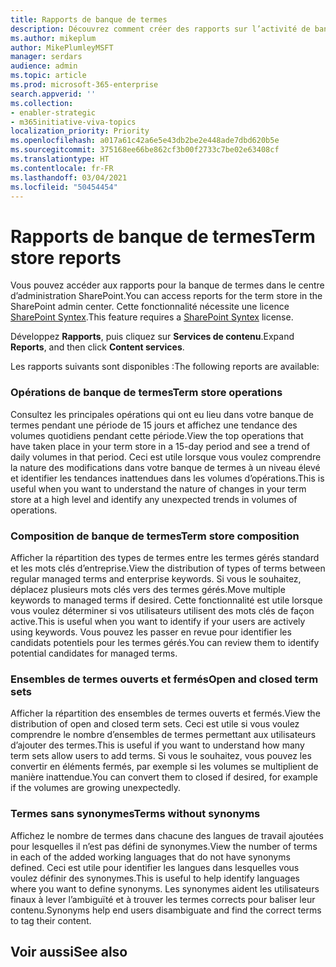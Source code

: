 ```yaml
---
title: Rapports de banque de termes
description: Découvrez comment créer des rapports sur l’activité de banque de termes
ms.author: mikeplum
author: MikePlumleyMSFT
manager: serdars
audience: admin
ms.topic: article
ms.prod: microsoft-365-enterprise
search.appverid: ''
ms.collection:
- enabler-strategic
- m365initiative-viva-topics
localization_priority: Priority
ms.openlocfilehash: a017a61c42a6e5e43db2be2e448ade7dbd620b5e
ms.sourcegitcommit: 375168ee66be862cf3b00f2733c7be02e63408cf
ms.translationtype: HT
ms.contentlocale: fr-FR
ms.lasthandoff: 03/04/2021
ms.locfileid: "50454454"
---
```

# <a name="term-store-reports"></a><span data-ttu-id="44a06-103">Rapports de banque de termes</span><span class="sxs-lookup"><span data-stu-id="44a06-103">Term store reports</span></span>

<span data-ttu-id="44a06-104">Vous pouvez accéder aux rapports pour la banque de termes dans le centre d’administration SharePoint.</span><span class="sxs-lookup"><span data-stu-id="44a06-104">You can access reports for the term store in the SharePoint admin center.</span></span> <span data-ttu-id="44a06-105">Cette fonctionnalité nécessite une licence [SharePoint Syntex](index.md).</span><span class="sxs-lookup"><span data-stu-id="44a06-105">This feature requires a [SharePoint Syntex](index.md) license.</span></span>

<span data-ttu-id="44a06-106">Développez **Rapports**, puis cliquez sur **Services de contenu**.</span><span class="sxs-lookup"><span data-stu-id="44a06-106">Expand **Reports**, and then click **Content services**.</span></span>

<span data-ttu-id="44a06-107">Les rapports suivants sont disponibles :</span><span class="sxs-lookup"><span data-stu-id="44a06-107">The following reports are available:</span></span>

### <a name="term-store-operations"></a><span data-ttu-id="44a06-108">Opérations de banque de termes</span><span class="sxs-lookup"><span data-stu-id="44a06-108">Term store operations</span></span>

<span data-ttu-id="44a06-109">Consultez les principales opérations qui ont eu lieu dans votre banque de termes pendant une période de 15 jours et affichez une tendance des volumes quotidiens pendant cette période.</span><span class="sxs-lookup"><span data-stu-id="44a06-109">View the top operations that have taken place in your term store in a 15-day period and see a trend of daily volumes in that period.</span></span> <span data-ttu-id="44a06-110">Ceci est utile lorsque vous voulez comprendre la nature des modifications dans votre banque de termes à un niveau élevé et identifier les tendances inattendues dans les volumes d’opérations.</span><span class="sxs-lookup"><span data-stu-id="44a06-110">This is useful when you want to understand the nature of changes in your term store at a high level and identify any unexpected trends in volumes of operations.</span></span> 

### <a name="term-store-composition"></a><span data-ttu-id="44a06-111">Composition de banque de termes</span><span class="sxs-lookup"><span data-stu-id="44a06-111">Term store composition</span></span>

<span data-ttu-id="44a06-112">Afficher la répartition des types de termes entre les termes gérés standard et les mots clés d’entreprise.</span><span class="sxs-lookup"><span data-stu-id="44a06-112">View the distribution of types of terms between regular managed terms and enterprise keywords.</span></span> <span data-ttu-id="44a06-113">Si vous le souhaitez, déplacez plusieurs mots clés vers des termes gérés.</span><span class="sxs-lookup"><span data-stu-id="44a06-113">Move multiple keywords to managed terms if desired.</span></span> <span data-ttu-id="44a06-114">Cette fonctionnalité est utile lorsque vous voulez déterminer si vos utilisateurs utilisent des mots clés de façon active.</span><span class="sxs-lookup"><span data-stu-id="44a06-114">This is useful when you want to identify if your users are actively using keywords.</span></span> <span data-ttu-id="44a06-115">Vous pouvez les passer en revue pour identifier les candidats potentiels pour les termes gérés.</span><span class="sxs-lookup"><span data-stu-id="44a06-115">You can review them to identify potential candidates for managed terms.</span></span>

### <a name="open-and-closed-term-sets"></a><span data-ttu-id="44a06-116">Ensembles de termes ouverts et fermés</span><span class="sxs-lookup"><span data-stu-id="44a06-116">Open and closed term sets</span></span>

<span data-ttu-id="44a06-117">Afficher la répartition des ensembles de termes ouverts et fermés.</span><span class="sxs-lookup"><span data-stu-id="44a06-117">View the distribution of open and closed term sets.</span></span> <span data-ttu-id="44a06-118">Ceci est utile si vous voulez comprendre le nombre d’ensembles de termes permettant aux utilisateurs d’ajouter des termes.</span><span class="sxs-lookup"><span data-stu-id="44a06-118">This is useful if you want to understand how many term sets allow users to add terms.</span></span> <span data-ttu-id="44a06-119">Si vous le souhaitez, vous pouvez les convertir en éléments fermés, par exemple si les volumes se multiplient de manière inattendue.</span><span class="sxs-lookup"><span data-stu-id="44a06-119">You can convert them to closed if desired, for example if the volumes are growing unexpectedly.</span></span> 

### <a name="terms-without-synonyms"></a><span data-ttu-id="44a06-120">Termes sans synonymes</span><span class="sxs-lookup"><span data-stu-id="44a06-120">Terms without synonyms</span></span>

<span data-ttu-id="44a06-121">Affichez le nombre de termes dans chacune des langues de travail ajoutées pour lesquelles il n’est pas défini de synonymes.</span><span class="sxs-lookup"><span data-stu-id="44a06-121">View the number of terms in each of the added working languages that do not have synonyms defined.</span></span> <span data-ttu-id="44a06-122">Ceci est utile pour identifier les langues dans lesquelles vous voulez définir des synonymes.</span><span class="sxs-lookup"><span data-stu-id="44a06-122">This is useful to help identify languages where you want to define synonyms.</span></span> <span data-ttu-id="44a06-123">Les synonymes aident les utilisateurs finaux à lever l’ambiguïté et à trouver les termes corrects pour baliser leur contenu.</span><span class="sxs-lookup"><span data-stu-id="44a06-123">Synonyms help end users disambiguate and find the correct terms to tag their content.</span></span>

## <a name="see-also"></a><span data-ttu-id="44a06-124">Voir aussi</span><span class="sxs-lookup"><span data-stu-id="44a06-124">See also</span></span>



  






